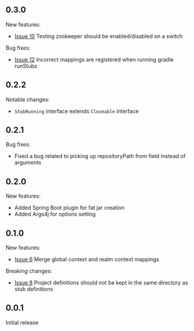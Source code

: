0.3.0
-----
New features:
* [Issue 10](https://github.com/4finance/stub-runner/issues/10) Testing zookeeper should be enabled/disabled on a switch

Bug fixes:
* [Issue 12](https://github.com/4finance/stub-runner/issues/12) Incorrect mappings are registered when running gradle runStubs

0.2.2
-----
Notable changes:
* `StubRunning` interface extends `Closeable` interface

0.2.1
-----
Bug fixes:
* Fixed a bug related to picking up repositoryPath from field instead of arguments

0.2.0
-----
New features:
* Added Spring Boot plugin for fat jar creation
* Added Args4j for options setting

0.1.0
-----
New features:
* [Issue 6](https://github.com/4finance/stub-runner/issues/6) Merge global context and realm context mappings

Breaking changes:
* [Issue 8](https://github.com/4finance/stub-runner/issues/8) Project definitions should not be kept in the same directory as stub definitions

0.0.1
-----
Initial release
